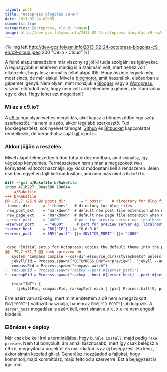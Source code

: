 ```yaml
---
layout: post
title: "Octopress blogolás c9-en"
date: 2013-02-24 08:35
comments: true
categories: [octopress, cloud, hogyan]
image: http://dev-gcs.folyam.info/2013-02-24-octopress-blogolas-c9-en/c9-cloud.jpeg
---
```


{% img left http://dev-gcs.folyam.info/2013-02-24-octopress-blogolas-c9-en/c9-cloud.jpeg 200 "C9.io - Cloud" %}

A felhő alapú társadalom már viszonylag jól ki tudja szolgálni az igényeket.
A legnagyobb ellenérvem mindig is a szakmám volt, mert nehéz volt elképzelni,
hogy lesz normális felhő alapú IDE. Hogy őszinte legyek még most sincs, de már
alakul. Mivel a [blogmotor](http://octopress.org/), amit használok, elsősorban
a gépemet igényli. Nem olyan, mint mondjuk a [Blogger](http://www.blogger.com/)
vagy a [Wordpress](http://wordpress.com/), viszont előfodult már, hogy nem volt a
közelemben a gépem, de írtam volna egy cikket. Hogy lehet ezt megoldani?

<!--more-->

### Mi az a c9.io?

A [c9.io](https://c9.io/) egy olyan webes megoldás, ahol kapsz a böngésződbe
egy szép szerkesztőt. Ha nem is szép, akkor legalább szerkesztő. Tud
kódkiegészítést, sok nyelvet támogat, [Github](https://github.com) és
[Bitbucket](https://bitbucket.org/) kapcsolattal rendelkezik, de beránthatsz
saját [git](http://git-scm.com/) repot is.

### Akkor jöjjön a reszelés

Mivel alapértelmezetten tudod futtatni dev módban, amit csinálsz, így végképp
kényelmes. Természetesen nem simán a megszokott `PORT` környezeti változót használja,
így kicsit módosítani kell a rendszeren. Jelen esetben egyetlen fájlt kell módosítani,
ami nem más mint a `Rakefile`.

``` diff
diff --git a/Rakefile b/Rakefile
index 471b227..06aa580 100644
--- a/Rakefile
+++ b/Rakefile
@@ -25,7 +25,9 @@ posts_dir       = "_posts"    # directory for blog files
 themes_dir      = ".themes"   # directory for blog files
 new_post_ext    = "markdown"  # default new post file extension when using the new_post task
 new_page_ext    = "markdown"  # default new page file extension when using the new_page task
-server_port     = "4000"      # port for preview server eg. localhost:4000
+#server_port     = "4000"      # port for preview server eg. localhost:4000
+server_host     = ENV["IP"] ||= "0.0.0.0"
+server_port     = ENV["port"] ||= ENV["C9_PORT"] ||= "4000"


 desc "Initial setup for Octopress: copies the default theme into the path of Jekyll's generator. Rake install defaults to rake install[classic] to install a different theme run rake install[some_theme_name]"
@@ -79,7 +81,7 @@ task :preview do
   system "compass compile --css-dir #{source_dir}/stylesheets" unless File.exist?("#{source_dir}/stylesheets/screen.css")
   jekyllPid = Process.spawn({"OCTOPRESS_ENV"=>"preview"}, "jekyll --auto")
   compassPid = Process.spawn("compass watch")
-  rackupPid = Process.spawn("rackup --port #{server_port}")
+  rackupPid = Process.spawn("rackup --host #{server_host} --port #{server_port}")

   trap("INT") {
     [jekyllPid, compassPid, rackupPid].each { |pid| Process.kill(9, pid) rescue Errno::ESRCH }

```

Erre azért van szükség, mert mint említettem a c9 nem a megszokott `ENV["PORT"]`
változót használja, hanem az `ENV["C9_PORT"]`-al dolgozik. A `server_host` megadása
is azért kell, mert simán a `0.0.0.0`-ra nem engedi bindelni.

### Előnézet + deploy

Már csak be kell írni a termináljába, hogy `bundle install`, majd pedig `rake preview`.
Nem túl bonyolult, ám annál hasznosabb, mert így csak belépsz a c9-re, megnyitod
a projektet és már írhatod is az új bejegyzést. Ha kész, akkor simán kezeled
git-el. Generálsz, hozzáadod a fájlokat, hogy kommitolj, majd kommitolsz,
majd feltolod a szerverre. Ezt a bejegyzést is így írom.